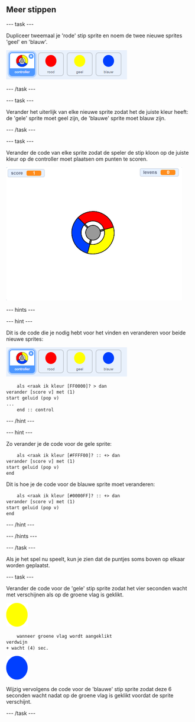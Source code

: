 ## Meer stippen

\--- task \---

Dupliceer tweemaal je 'rode' stip sprite en noem de twee nieuwe sprites 'geel' en 'blauw'.

![schermafbeelding](images/dots-more-dots.png)

\--- /task \---

\--- task \---

Verander het uiterlijk van elke nieuwe sprite zodat het de juiste kleur heeft: de 'gele' sprite moet geel zijn, de 'blauwe' sprite moet blauw zijn.

\--- /task \---

\--- task \---

Verander de code van elke sprite zodat de speler de stip kloon op de juiste kleur op de controller moet plaatsen om punten te scoren.

![schermafbeelding](images/dots-all-test.png)

\--- hints \---

\--- hint \---

Dit is de code die je nodig hebt voor het vinden en veranderen voor beide nieuwe sprites:

![schermafbeelding](images/dots-more-dots.png)

```blocks3
    als <raak ik kleur [FF0000]? > dan 
verander [score v] met (1)
start geluid (pop v)
...
    end :: control
```

\--- /hint \---

\--- hint \---

Zo verander je de code voor de gele sprite:

```blocks3
    als <raak ik kleur [#FFFF00]? :: +> dan
verander [score v] met (1)
start geluid (pop v)
end
```

Dit is hoe je de code voor de blauwe sprite moet veranderen:

```blocks3
    als <raak ik kleur [#0000FF]? :: +> dan
verander [score v] met (1)
start geluid (pop v)
end
```

\--- /hint \---

\--- /hints \---

\--- /task \---

Als je het spel nu speelt, kun je zien dat de puntjes soms boven op elkaar worden geplaatst.

\--- task \---

Verander de code voor de 'gele' stip sprite zodat het vier seconden wacht met verschijnen als op de groene vlag is geklikt.

![Gele stip](images/yellow-sprite.png)

```blocks3
    wanneer groene vlag wordt aangeklikt
verdwijn
+ wacht (4) sec.
```

![Blauwe stip](images/blue-sprite.png)

Wijzig vervolgens de code voor de 'blauwe' stip sprite zodat deze 6 seconden wacht nadat op de groene vlag is geklikt voordat de sprite verschijnt.

\--- /task \---